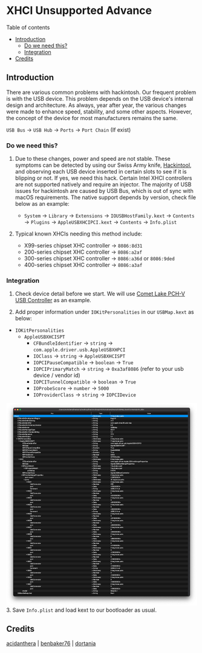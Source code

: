 # XHCI Unsupported Advance

Table of contents

- [Introduction](#introduction)
  - [Do we need this?](#do-we-need-this)
  - [Integration](#integration)
- [Credits](#credits)

## Introduction

There are various common problems with hackintosh. Our frequent problem is with the USB device. This problem depends on the USB device's internal design and architecture. As always, year after year, the various changes were made to enhance speed, stability, and some other aspects. However, the concept of the device for most manufacturers remains the same. 

`USB Bus` &rarr; `USB Hub` &rarr; `Ports` &rarr; `Port Chain` (If exist)

### Do we need this?

1. Due to these changes, power and speed are not stable. These symptoms can be detected by using our Swiss Army knife, [Hackintool](https://github.com/benbaker76/Hackintool), and observing each USB device inserted in certain slots to see if it is blipping or not. If yes, we need this hack. Certain Intel XHCI controllers are not supported natively and require an injector. The majority of USB issues for hackintosh are caused by USB Bus, which is out of sync with macOS requirements. The native support depends by version, check file below as an example:

   - `System` &rarr; `Library` &rarr; `Extensions` &rarr; `IOUSBHostFamily.kext` &rarr; `Contents` &rarr; `Plugins` &rarr; `AppleUSBXHCIPCI.kext` &rarr; `Contents` &rarr; `Info.plist`

2. Typical known XHCIs needing this method include:
   -  X99-series chipset XHC controller &rarr; `8086:8d31`
   -  200-series chipset XHC controller &rarr; `8086:a2af`
   -  300-series chipset XHC controller &rarr; `8086:a36d` or `8086:9ded`
   -  400-series chipset XHC controller &rarr; `8086:a3af`

### Integration

1. Check device detail before we start. We will use [Comet Lake PCH-V USB Controller](https://devicehunt.com/view/type/pci/vendor/8086/device/A3AF) as an example.

2. Add proper information under `IOKitPersonalities` in our `USBMap.kext` as below:
  - `IOKitPersonalities`
    - `AppleUSBXHCISPT`
      - `CFBundleIdentifier` &rarr; `string` &rarr; `com.apple.driver.usb.AppleUSBXHPCI`
      - `IOClass` &rarr; `string` &rarr; `AppleUSBXHCISPT`
      - `IOPCIPauseCompatible` &rarr; `boolean` &rarr; `True`
      - `IOPCIPrimaryMatch` &rarr; `string` &rarr; `0xa3af8086` (refer to your usb device / vendor id)
      - `IOPCITunnelCompatible` &rarr; `boolean` &rarr; `True`
      - `IOProbeScore` &rarr; `number` &rarr; `5000`
      - `IOProviderClass` &rarr; `string` &rarr; `IOPCIDevice`

  ![xhciunsupported-advance](uxhciunsupported-advance.png)
3. Save `Info.plist` and load kext to our bootloader as usual.

## Credits

[acidanthera][dev0] | [benbaker76](dev1) | [dortania][dev-group0]

[dev1]: https://github.com/benbaker76
[dev0]: https://github.com/acidanthera/
[dev-group0]: https://dortania.github.io
[usbtoolbox-download]: https://github.com/USBToolBox/tool
[xhciunsupport]: https://github.com/RehabMan/OS-X-USB-Inject-All
